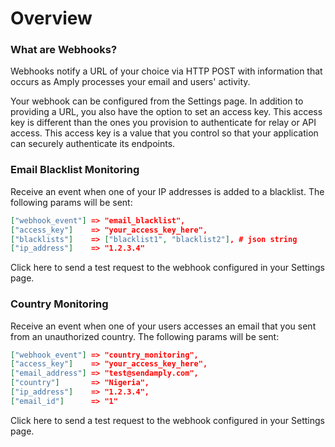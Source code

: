 # Overview

### What are Webhooks?

Webhooks notify a URL of your choice via HTTP POST with information that occurs as Amply processes your email and users' activity.

Your webhook can be configured from the Settings page. In addition to providing a URL, you also have the option to set an access key. This access key is different than the ones you provision to authenticate for relay or API access. This access key is a value that you control so that your application can securely authenticate its endpoints.


### Email Blacklist Monitoring

Receive an event when one of your IP addresses is added to a blacklist. The following params will be sent:



```json
["webhook_event"] => "email_blacklist",
["access_key"]    => "your_access_key_here",
["blacklists"]    => ["blacklist1", "blacklist2"], # json string
["ip_address"]    => "1.2.3.4"
```

Click here to send a test request to the webhook configured in your Settings page.


### Country Monitoring

Receive an event when one of your users accesses an email that you sent from an unauthorized country. The following params will be sent:

```json
["webhook_event"] => "country_monitoring",
["access_key"]    => "your_access_key_here",
["email_address"] => "test@sendamply.com",
["country"]       => "Nigeria",
["ip_address"]    => "1.2.3.4",
["email_id"]      => "1"
```

Click here to send a test request to the webhook configured in your Settings page.
 
